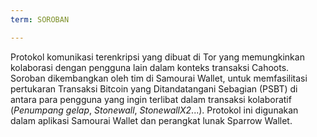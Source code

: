 ```yaml
---
term: SOROBAN

---
```

Protokol komunikasi terenkripsi yang dibuat di Tor yang memungkinkan kolaborasi dengan pengguna lain dalam konteks transaksi Cahoots. Soroban dikembangkan oleh tim di Samourai Wallet, untuk memfasilitasi pertukaran Transaksi Bitcoin yang Ditandatangani Sebagian (PSBT) di antara para pengguna yang ingin terlibat dalam transaksi kolaboratif (*Penumpang gelap*, *Stonewall*, *StonewallX2*...). Protokol ini digunakan dalam aplikasi Samourai Wallet dan perangkat lunak Sparrow Wallet.